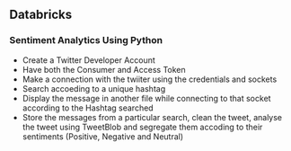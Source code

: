 ## Databricks
### Sentiment Analytics Using Python
* Create a Twitter Developer Account
* Have both the Consumer and Access Token
* Make a connection with the twiiter using the credentials and sockets
* Search accoeding to a unique hashtag
* Display the message in another file while connecting to that socket according to the Hashtag searched
* Store the messages from a particular search, clean the tweet, analyse the tweet using TweetBlob and segregate them accoding to their sentiments (Positive, Negative and Neutral)